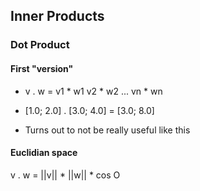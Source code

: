 ## Inner Products

### Dot Product

#### First "version"


- v . w = v1 * w1  v2 * w2  ... vn * wn


- [1.0; 2.0] . [3.0; 4.0] = [3.0; 8.0] 


- Turns out to not be really useful like this


#### Euclidian space

v . w = ||v|| * ||w|| * cos O
